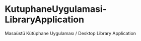 # KutuphaneUygulamasi-LibraryApplication
Masaüstü Kütüphane Uygulaması / Desktop Library Application
